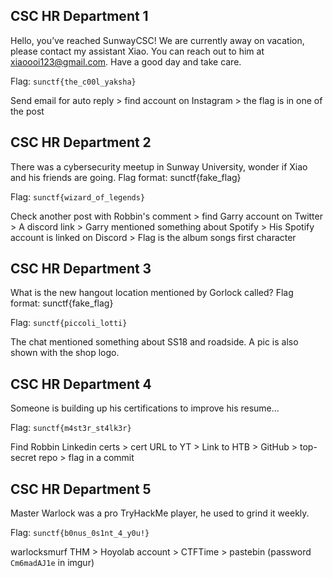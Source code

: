 ## CSC HR Department 1
Hello, you’ve reached SunwayCSC! We are currently away on vacation, please contact my assistant Xiao. You can reach out to him at xiaoooi123@gmail.com. Have a good day and take care.

Flag: `sunctf{the_c00l_yaksha}`

Send email for auto reply > find account on Instagram > the flag is in one of the post

## CSC HR Department 2
There was a cybersecurity meetup in Sunway University, wonder if Xiao and his friends are going. Flag format: sunctf{fake_flag}

Flag: `sunctf{wizard_of_legends}`

Check another post with Robbin's comment > find Garry account on Twitter > A discord link > Garry mentioned something about Spotify > His Spotify account is linked on Discord > Flag is the album songs first character

## CSC HR Department 3
What is the new hangout location mentioned by Gorlock called? Flag format: sunctf{fake_flag}

Flag: `sunctf{piccoli_lotti}`

The chat mentioned something about SS18 and roadside. A pic is also shown with the shop logo. 

## CSC HR Department 4
Someone is building up his certifications to improve his resume... 

Flag: `sunctf{m4st3r_st4lk3r}`

Find Robbin Linkedin certs > cert URL to YT > Link to HTB > GitHub > top-secret repo > flag in a commit

## CSC HR Department 5
Master Warlock was a pro TryHackMe player, he used to grind it weekly.

Flag: `sunctf{b0nus_0s1nt_4_y0u!}`

warlocksmurf THM > Hoyolab account > CTFTime > pastebin (password `Cm6madAJ1e` in imgur)
